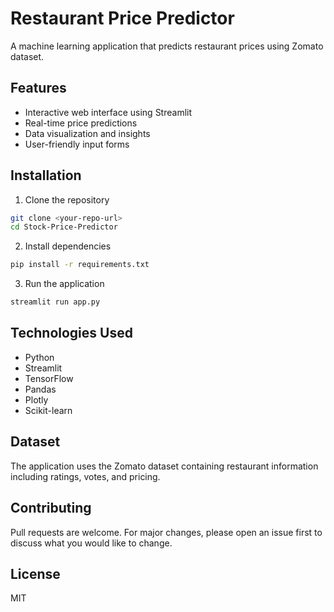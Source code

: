 # Restaurant Price Predictor

A machine learning application that predicts restaurant prices using Zomato dataset.

## Features
- Interactive web interface using Streamlit
- Real-time price predictions
- Data visualization and insights
- User-friendly input forms

## Installation

1. Clone the repository
```bash
git clone <your-repo-url>
cd Stock-Price-Predictor
```

2. Install dependencies
```bash
pip install -r requirements.txt
```

3. Run the application
```bash
streamlit run app.py
```

## Technologies Used
- Python
- Streamlit
- TensorFlow
- Pandas
- Plotly
- Scikit-learn

## Dataset
The application uses the Zomato dataset containing restaurant information including ratings, votes, and pricing.

## Contributing
Pull requests are welcome. For major changes, please open an issue first to discuss what you would like to change.

## License
MIT
